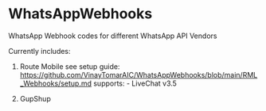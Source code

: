 # WhatsAppWebhooks
WhatsApp Webhook codes for different WhatsApp API Vendors

Currently includes:
  1. Route Mobile
      see setup guide: https://github.com/VinayTomarAIC/WhatsAppWebhooks/blob/main/RML_Webhooks/setup.md
      supports:
            - LiveChat v3.5
      
  2. GupShup
